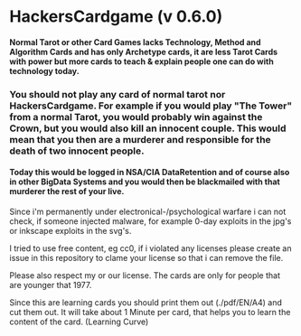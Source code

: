 # HackersCardgame (v 0.6.0)
#### Normal Tarot or other Card Games lacks Technology, Method and Algorithm Cards and has only Archetype cards, it are less Tarot Cards with power but more cards to teach & explain people one can do with technology today.

### You should not play any card of normal tarot nor HackersCardgame. For example if you would play "The Tower" from a normal Tarot, you would probably win against the Crown, but you would also kill an innocent couple. This would mean that you then are a murderer and responsible for the death of two innocent people.

#### Today this would be logged in NSA/CIA DataRetention and of course also in other BigData Systems and you would then be blackmailed with that murderer the rest of your live.

Since i'm permanently under electronical-/psychological warfare i can not check, if someone injected malware, for example 0-day exploits in the jpg's or inkscape exploits in the svg's.

I tried to use free content, eg cc0, if i violated any licenses please create an issue in this repository to clame your license so that i can remove the file.

Please also respect my or our license. The cards are only for people that are younger that 1977.

Since this are learning cards you should print them out (./pdf/EN/A4) and cut them out. It will take about 1 Minute per card, that helps you to learn the content of the card. (Learning Curve)
